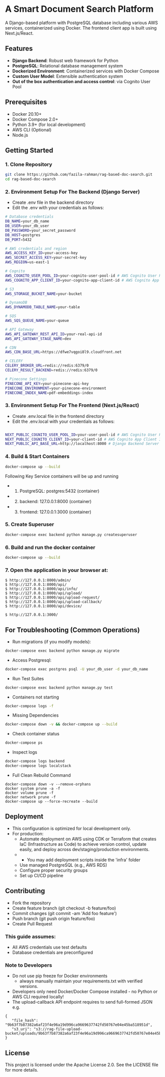 # A Smart Document Search Platform

A Django-based platform with PostgreSQL database including various AWS services, containerized using Docker.
The frontend client app is built using Next.js/React.

## Features

- **Django Backend**: Robust web framework for Python
- **PostgreSQL**: Relational database management system
- **Dockerized Environment**: Containerized services with Docker Compose
- **Custom User Model**: Extensible authentication system
- **Out of the box authentication and access control**: via Cognito User Pool

## Prerequisites

- Docker 20.10+
- Docker Compose 2.0+
- Python 3.9+ (for local development)
- AWS CLI (Optional)
- Node.js

## Getting Started

### 1. Clone Repository
```bash
git clone https://github.com/fazila-rahman/rag-based-doc-search.git
cd rag-based-doc-search

```

### 2. Environment Setup For The Backend (Django Server)
 - Create .env file in the backend directory
 - Edit the .env with your credentials as follows:
```bash
# Database credentials
DB_NAME=your_db_name
DB_USER=your_db_user
DB_PASSWORD=your_secret_password
DB_HOST=postgres
DB_PORT=5432

# AWS credentials and region
AWS_ACCESS_KEY_ID=your-access-key
AWS_SECRET_ACCESS_KEY=your-secret-key
AWS_REGION=us-east-1

# Cognito
AWS_COGNITO_USER_POOL_ID=your-cognito-user-pool-id # AWS Cognito User Pool ID
AWS_COGNITO_APP_CLIENT_ID=your-cognito-app-client-id # AWS Cognito App Client ID

# S3
AWS_STORAGE_BUCKET_NAME=your-bucket

# DynamoDB
AWS_DYNAMODB_TABLE_NAME=your-table

# SQS
AWS_SQS_QUEUE_NAME=your-queue

# API Gateway
AWS_API_GATEWAY_REST_API_ID=your-real-api-id
AWS_API_GATEWAY_STAGE_NAME=dev

# CDN
AWS_CDN_BASE_URL=https://dfwe7vqgoi8l9.cloudfront.net

# CELERY
CELERY_BROKER_URL=redis://redis:6379/0
CELERY_RESULT_BACKEND=redis://redis:6379/0

# Pinecone Settings
PINECONE_API_KEY=your-pinecone-api-key
PINECONE_ENVIRONMENT=your-pinecone-environment
PINECONE_INDEX_NAME=pdf-embeddings-index

```

### 3. Environment Setup For The Frontend (Next.js/React)
 - Create .env.local file in the frontend directory
 - Edit the .env.local with your credentials as follows:
```bash

NEXT_PUBLIC_COGNITO_USER_POOL_ID=your-user-pool-id # AWS Cognito User Pool ID
NEXT_PUBLIC_COGNITO_CLIENT_ID=your-client-id # AWS Cognito App Client ID
NEXT_PUBLIC_API_BASE_URL=http://localhost:8000 # Django Backend Server

```

### 4.  Build & Start Containers
```bash
docker-compose up --build
```
Following Key Service containers will be up and running 
 - 1. PostgreSQL: postgres:5432 (container)
 - 2. backend: 127.0.0.1:8000 (container)
 - 3. frontend: 127.0.0.1:3000 (container)


### 5.  Create Superuser
```bash
docker-compose exec backend python manage.py createsuperuser
```

### 6. Build and run the docker container
```bash
docker-compose up --build
```

### 7. Open the application in your browser at:

   ```
   $ http://127.0.0.1:8000/admin/
   $ http://127.0.0.1:8000/api/
   $ http://127.0.0.1:8000/api/info/
   $ http://127.0.0.1:8000/api/upload/
   $ http://127.0.0.1:8000/api/upload-request/
   $ http://127.0.0.1:8000/api/upload-callback/
   $ http://127.0.0.1:8000/api/device/

   $ http://127.0.0.1:3000/

   ```
## For Troubleshooting (Common Operations)
 - Run migrations (if you modify models):
```bash 
docker-compose exec backend python manage.py migrate
```

 - Access Postgresql:
```bash 
docker-compose exec postgres psql -U your_db_user -d your_db_name
```

 - Run Test Suites
```bash 
docker-compose exec backend python manage.py test
```
 - Containers not starting
```bash
docker-compose logs -f
```
 - Missing Dependencies
```bash
docker-compose down -v && docker-compose up --build
```
 - Check container status
```bash
docker-compose ps
```
 - Inspect logs
```bash
docker-compose logs backend
docker-compose logs localstack
```
 - Full Clean Rebuild Command
```
docker-compose down -v --remove-orphans
docker system prune -a -f
docker volume prune -f
docker network prune -f
docker-compose up --force-recreate --build
```

## Deployment
- This configuration is optimized for local development only. 
- For production:
    - Automate deployment on AWS using CDK or Terraform that creates IaC (Infrastructure as Code) to achieve version control, update easily, and deploy across dev/staging/production environments.
     - - You may add deployment scripts inside the 'infra' folder
    - Use managed PostgreSQL (e.g., AWS RDS)
    - Configure proper security groups
    - Set up CI/CD pipeline


## Contributing
 - Fork the repository
 - Create feature branch (git checkout -b feature/foo)
 - Commit changes (git commit -am 'Add foo feature')
 - Push branch (git push origin feature/foo)
 - Create Pull Request

### This guide assumes:
 - All AWS credentials use test defaults
 - Database credentials are preconfigured

### Note to Developers
 - Do not use pip freeze for Docker environments 
    - always manually maintain your requirements.txt with verified versions.
 - Developers only need Docker/Docker Compose installed - no Python or AWS CLI required locally!
 - The upload-callback API endpoint requires to send full-formed JSON e.g.
 ```
 {
    "file_hash": "9b63f7b87382a6af23f4e96a19d996ca9669637742fd50767e04e45ba518951d",
    "s3_uri": "s3://rag-file-upload-bucket/uploads/9b63f7b87382a6af23f4e96a19d996ca9669637742fd50767e04e45ba518951d.pdf"
}
 ```

## License
This project is licensed under the Apache License 2.0. See the LICENSE file for more details.